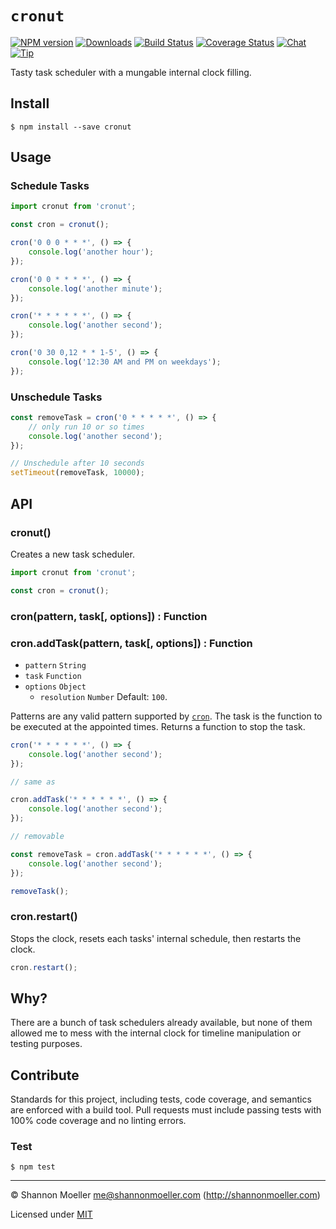 # `cronut`

[![NPM version][npm-img]][npm-url] [![Downloads][downloads-img]][npm-url] [![Build Status][travis-img]][travis-url] [![Coverage Status][coveralls-img]][coveralls-url] [![Chat][gitter-img]][gitter-url] [![Tip][amazon-img]][amazon-url]

Tasty task scheduler with a mungable internal clock filling.

## Install

    $ npm install --save cronut

## Usage

### Schedule Tasks

```js
import cronut from 'cronut';

const cron = cronut();

cron('0 0 0 * * *', () => {
    console.log('another hour');
});

cron('0 0 * * * *', () => {
    console.log('another minute');
});

cron('* * * * * *', () => {
    console.log('another second');
});

cron('0 30 0,12 * * 1-5', () => {
    console.log('12:30 AM and PM on weekdays');
});
```

### Unschedule Tasks

```js
const removeTask = cron('0 * * * * *', () => {
    // only run 10 or so times
    console.log('another second');
});

// Unschedule after 10 seconds
setTimeout(removeTask, 10000);
```

## API

### cronut()

Creates a new task scheduler.

```js
import cronut from 'cronut';

const cron = cronut();
```

### cron(pattern, task[, options]) : Function
### cron.addTask(pattern, task[, options]) : Function

- `pattern` `String`
- `task` `Function`
- `options` `Object`
  - `resolution` `Number` Default: `100`.

Patterns are any valid pattern supported by [`cron`](http://npm.im/cron). The task is the function to be executed at the appointed times. Returns a function to stop the task.

```js
cron('* * * * * *', () => {
    console.log('another second');
});

// same as

cron.addTask('* * * * * *', () => {
    console.log('another second');
});

// removable

const removeTask = cron.addTask('* * * * * *', () => {
    console.log('another second');
});

removeTask();
```

### cron.restart()

Stops the clock, resets each tasks' internal schedule, then restarts the clock.

```js
cron.restart();
```

## Why?

There are a bunch of task schedulers already available, but none of them allowed me to mess with the internal clock for timeline manipulation or testing purposes.

## Contribute

Standards for this project, including tests, code coverage, and semantics are enforced with a build tool. Pull requests must include passing tests with 100% code coverage and no linting errors.

### Test

    $ npm test

----

© Shannon Moeller <me@shannonmoeller.com> (http://shannonmoeller.com)

Licensed under [MIT](http://shannonmoeller.com/mit.txt)

[amazon-img]:    https://img.shields.io/badge/amazon-tip_jar-yellow.svg?style=flat-square
[amazon-url]:    https://www.amazon.com/gp/registry/wishlist/1VQM9ID04YPC5?sort=universal-price
[coveralls-img]: http://img.shields.io/coveralls/shannonmoeller/cronut/master.svg?style=flat-square
[coveralls-url]: https://coveralls.io/r/shannonmoeller/cronut
[downloads-img]: http://img.shields.io/npm/dm/cronut.svg?style=flat-square
[gitter-img]:    http://img.shields.io/badge/gitter-join_chat-1dce73.svg?style=flat-square
[gitter-url]:    https://gitter.im/shannonmoeller/shannonmoeller
[npm-img]:       http://img.shields.io/npm/v/cronut.svg?style=flat-square
[npm-url]:       https://npmjs.org/package/cronut
[travis-img]:    http://img.shields.io/travis/shannonmoeller/cronut.svg?style=flat-square
[travis-url]:    https://travis-ci.org/shannonmoeller/cronut

